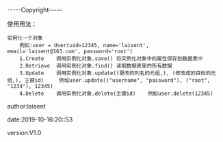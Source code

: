 -----Copyright-----


使用用法：

    实例化一个对象 
        例如:user = User(uid=12345, name='laisent', email='laisent@163.com', password='root')
        1.Create    调用实例化对象.save() 将实例化对象中的属性保存到数据表中
        2.Retrieve  调用实例化对象.find() 读取数据表里的所有数据
        3.Update    调用实例化对象.update((更改的列名的元组,), (修改成的目标的元组,), 主键id)     例如user.update(("username", "password"), ("root", "1234"), 12345)
        4.Delete    调用实例化对象.delete(主键id)    例如user.delete(12345)

author:laisent

date:2019-10-16:20::53

version:V1.0
